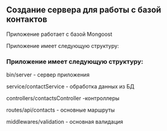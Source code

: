 ## Создание сервера для работы с базой  контактов

Приложение работает с базой Mongoost

Приложение имеет следующую структуру:
### Приложение имеет следующую структуру:

bin/server - сервер приложения

service/contactService - обработка данных из БД

controllers/contactsController -контроллеры

routes/api/contacts - основные маршруты

middlewares/validation - основная валидация

